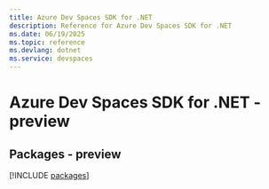 ```yaml
---
title: Azure Dev Spaces SDK for .NET
description: Reference for Azure Dev Spaces SDK for .NET
ms.date: 06/19/2025
ms.topic: reference
ms.devlang: dotnet
ms.service: devspaces
---
```

# Azure Dev Spaces SDK for .NET - preview
## Packages - preview
[!INCLUDE [packages](dev-spaces-index.md)]